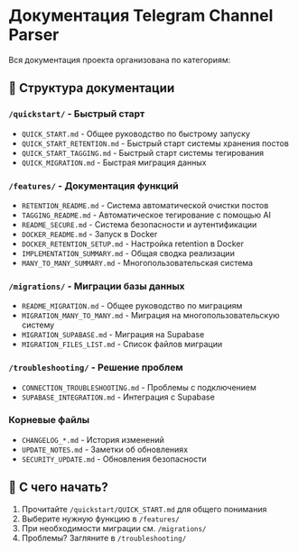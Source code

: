 # Документация Telegram Channel Parser

Вся документация проекта организована по категориям:

## 📁 Структура документации

### `/quickstart/` - Быстрый старт
- `QUICK_START.md` - Общее руководство по быстрому запуску
- `QUICK_START_RETENTION.md` - Быстрый старт системы хранения постов
- `QUICK_START_TAGGING.md` - Быстрый старт системы тегирования
- `QUICK_MIGRATION.md` - Быстрая миграция данных

### `/features/` - Документация функций
- `RETENTION_README.md` - Система автоматической очистки постов
- `TAGGING_README.md` - Автоматическое тегирование с помощью AI
- `README_SECURE.md` - Система безопасности и аутентификации
- `DOCKER_README.md` - Запуск в Docker
- `DOCKER_RETENTION_SETUP.md` - Настройка retention в Docker
- `IMPLEMENTATION_SUMMARY.md` - Общая сводка реализации
- `MANY_TO_MANY_SUMMARY.md` - Многопользовательская система

### `/migrations/` - Миграции базы данных
- `README_MIGRATION.md` - Общее руководство по миграциям
- `MIGRATION_MANY_TO_MANY.md` - Миграция на многопользовательскую систему
- `MIGRATION_SUPABASE.md` - Миграция на Supabase
- `MIGRATION_FILES_LIST.md` - Список файлов миграции

### `/troubleshooting/` - Решение проблем
- `CONNECTION_TROUBLESHOOTING.md` - Проблемы с подключением
- `SUPABASE_INTEGRATION.md` - Интеграция с Supabase

### Корневые файлы
- `CHANGELOG_*.md` - История изменений
- `UPDATE_NOTES.md` - Заметки об обновлениях
- `SECURITY_UPDATE.md` - Обновления безопасности

## 🚀 С чего начать?

1. Прочитайте `/quickstart/QUICK_START.md` для общего понимания
2. Выберите нужную функцию в `/features/`
3. При необходимости миграции см. `/migrations/`
4. Проблемы? Загляните в `/troubleshooting/`

